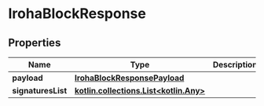 
# IrohaBlockResponse

## Properties
Name | Type | Description | Notes
------------ | ------------- | ------------- | -------------
**payload** | [**IrohaBlockResponsePayload**](IrohaBlockResponsePayload.md) |  | 
**signaturesList** | [**kotlin.collections.List&lt;kotlin.Any&gt;**](kotlin.Any.md) |  | 



